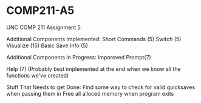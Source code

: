 # COMP211-A5
UNC COMP 211 Assignment 5

Additional Components Implemented:
  Short Commands (5)
  Switch (5)
  Visualize (15)
  Basic Save Info (5)


Additional Components in Progress:
  Imporoved Prompt(7)
  
  
  Help (7) (Probably best implemented at the end when we know all the functions we've created)
  
Stuff That Needs to get Done:
  Find some way to check for valid quicksaves when passing them in
  Free all alloced memory when program exits
